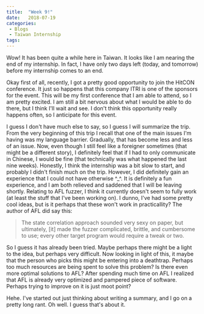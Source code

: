 ```yaml
---
title:  "Week 9!"
date:   2018-07-19
categories:
 - Blogs
 - Taiwan Internship
tags: 
---
```


Wow! It has been quite a while here in Taiwan. It looks like I am nearing the
end of my internship. In fact, I have only two days left (today, and tomorrow)
before my internship comes to an end. 

Okay first of all, recently, I got a pretty good opportunity to join the HitCON
conference. It just so happens that this company ITRI is one of the sponsors for
the event. This will be my first conference that I am able to attend, so I am
pretty excited. I am still a bit nervous about what I would be able to do there,
but I think I'll wait and see. I don't think this opportunity really happens
often, so I anticipate for this event.

I guess I don't have much else to say, so I guess I will summarize the trip.
From the very beginning of this trip I recall that one of the main issues I'm
having was my language barrier. Gradually, that has become less and less of an
issue. Now, even though I still feel like a foreigner sometimes (that might be a
different story), I definitely feel that if I had to only communicate in 
Chinese, I would be fine (that technically was what happened the last nine
weeks). Honestly, I think the internship was a bit slow to start, and probably I
didn't finish much on the trip. However, I did definitely gain an experience
that I could not have otherwise ^\_^. It is definitely a fun experience, and I am
both relieved and saddened that I will be leaving shortly. Relating to AFL
fuzzer, I think it currently doesn't seem to fully work (at least the stuff that
I've been working on). I dunno, I've had some pretty cool ideas, but is it
perhaps that these won't work in practicallity? The author of AFL did say this:

> The state correlation approach sounded very sexy on paper, but ultimately,
  [it] made the fuzzer complicated, brittle, and cumbersome to use; every other 
  target program would require a tweak or two.

So I guess it has already been tried. Maybe perhaps there might be a light to
the idea, but perhaps very difficult. Now looking in light of this, it maybe
that the person who picks this might be entering into a deathtrap. Perhaps too
much resources are being spent to solve this problem? Is there even more 
optimal solutions to AFL? After spending much time on AFL I realized that AFL is
already very optimized and pampered piece of software. Perhaps trying to improve
on it is just moot point?

Hehe. I've started out just thinking about writing a summary, and I go on a
pretty long rant. Oh well. I guess that's about it.
